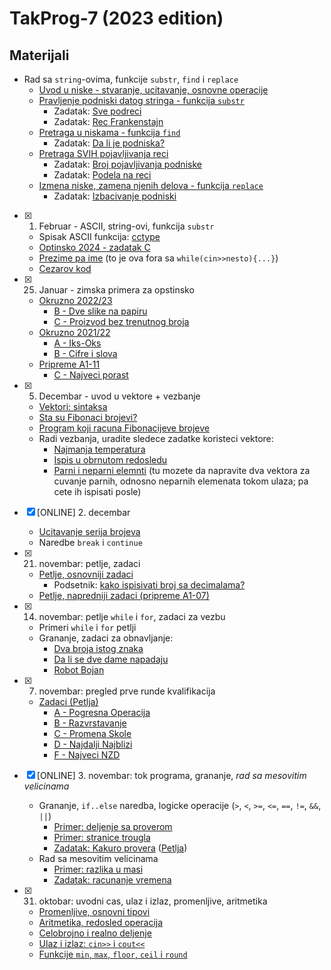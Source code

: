 # TakProg-7 (2023 edition)

<!-- > Casovi ce se odrzavati **utorkom u 14 casova kabinetu 308** -->

<!-- > [**Informacije u vezi takmicenja - Takprog**](https://takprog.petlja.org/osnovnaskola)  
> 
> Potrebno je:
> 1. [Napraviti nalog na petlji](https://petlja.org/sr-Latn-RS/Account/Register) **ukoliko ga vec nemate**
> 2. [Registrovati se za takmicenje](https://takprog.petlja.org/osnovnaskola/registration) (kao opstinu stavljate **Beograd - Stari grad**)
> 3. Istampati i dati roditeljima da potpisu [izjavu](https://takprog.petlja.org/resources/site/srednjaskola/Izjava_ZastitaPodataka.pdf) (obicno to ne traze, ali bolje je imati nego ne)
> 4. Iscimati skolskog nastavnika informatike da vam **odobri** registraciju prema [uputstvu](https://takprog.petlja.org/osnovnaskola) -->

<!-- > [Razvojno okruzenje - Code::Blocks](https://www.fosshub.com/Code-Blocks.html?dwl=codeblocks-20.03mingw-setup.exe)

> **Gde naci zadatke?**
> - [Petljina zbirka](https://petlja.org/biblioteka/r/kursevi/Zbirka) (osnove programiranja, ne nuzno takmicarske stvari)
> - [Pripreme za takmicenja](https://takprog.petlja.org/osnovnaskola/posts/16) (lekcije su u Pythonu, al zadaci su super) -->

## Materijali

- Rad sa `string`-ovima, funkcije `substr`, `find` i `replace`
  - [Uvod u niske - stvaranje, ucitavanje, osnovne operacije](/materijali/stringovi/uvod.md)
  - [Pravljenje podniski datog stringa - funkcija `substr`](/materijali/stringovi/substring.cpp)
    - Zadatak: [Sve podreci](https://petlja.org/biblioteka/r/Zbirka/sve_podreci1)
    - Zadatak: [Rec Frankenstajn](https://petlja.org/biblioteka/r/Zbirka/rec_frankenstajn)
  - [Pretraga u niskama - funkcija `find`](/materijali/stringovi/find.cpp)
    - Zadatak: [Da li je podniska?](https://petlja.org/biblioteka/r/Zbirka/da_li_je_podniska)
  - [Pretraga SVIH pojavljivanja reci](/materijali/stringovi/find_nti.cpp)
    - Zadatak: [Broj pojavljivanja podniske](https://petlja.org/biblioteka/r/Zbirka/broj_pojavljivanja_podniske)
    - Zadatak: [Podela na reci](https://petlja.org/biblioteka/r/Zbirka/podela_linije_na_reci)
  - [Izmena niske, zamena njenih delova - funkcija `replace`](/materijali/stringovi/replace.cpp)
    - Zadatak: [Izbacivanje podniski](https://petlja.org/biblioteka/r/Zbirka/izbacivanje_podniski)  

- [x] 1. Februar - ASCII, string-ovi, funkcija `substr`
  - Spisak ASCII funkcija: [cctype](https://cplusplus.com/reference/cctype/)
  - [Optinsko 2024 - zadatak C](https://arena.petlja.org/competition/os7-202324-opstinskon#tab_135767)
  - [Prezime pa ime](https://petlja.org/biblioteka/r/Zbirka/prezime_pa_ime) (to je ova fora sa `while(cin>>nesto){...}`)
  - [Cezarov kod](https://petlja.org/biblioteka/r/Zbirka/cezarov_kod)

- [x] 25. Januar - zimska primera za opstinsko
  - [Okruzno 2022/23](https://arena.petlja.org/competition/os7-202223-okruznon#tab_135157)
    - [B - Dve slike na papiru](materijali/24.01.25/B_dve_slike.cpp)
    - [C - Proizvod bez trenutnog broja](materijali/24.01.25/C_proizvod_bez_broja.cpp)
  - [Okruzno 2021/22](https://arena.petlja.org/competition/os7-202122-okruznon#tab_134186)
    - [A - Iks-Oks](materijali/24.01.25/A_iks_oks.cpp)
    - [B - Cifre i slova](materijali/24.01.25/B_cifre_slova.cpp)
  - [Pripreme A1-11](https://arena.petlja.org/competition/pripreme-a1-11#tab_135239)
    - [C - Najveci porast](materijali/24.01.25/C_najveci_porast.cpp)

- [x] 5. Decembar - uvod u vektore + vezbanje
  - [Vektori: sintaksa](materijali/nizovi/sintaksa.cpp)
  - [Sta su Fibonaci brojevi?](https://sr.wikipedia.org/wiki/%D0%A4%D0%B8%D0%B1%D0%BE%D0%BD%D0%B0%D1%87%D0%B8%D1%98%D0%B5%D0%B2_%D0%BD%D0%B8%D0%B7)
  - [Program koji racuna Fibonacijeve brojeve](materijali/nizovi/fibonaci.cpp)
  - Radi vezbanja, uradite sledece zadatke koristeci vektore:
    - [Najmanja temperatura](https://petlja.org/biblioteka/r/Zbirka/najmanja_temperatura1)
    - [Ispis u obrnutom redosledu](https://petlja.org/biblioteka/r/Zbirka/ispis_u_obratnom_redosledu)
    - [Parni i neparni elemnti](https://petlja.org/biblioteka/r/Zbirka/parni_i_neparni_elementi) (tu mozete da napravite dva vektora za cuvanje parnih, odnosno neparnih elemenata tokom ulaza; pa cete ih ispisati posle)

- [x] \[ONLINE\] 2. decembar
  - [Ucitavanje serija brojeva](https://petlja.org/biblioteka/r/Zbirka/03%20Iteracija/01%20serije/02%20ucitavanje)
  - Naredbe `break` i `continue`

- [x] 21. novembar: petlje, zadaci
  - [Petlje, osnovniji zadaci](https://petlja.org/biblioteka/r/Zbirka/03%20Iteracija/01%20serije/01%20pravilne_serije)
    - Podsetnik: [kako ispisivati broj sa decimalama?](materijali/23.11.07/decimale.cpp)
  - [Petlje, napredniji zadaci (pripreme A1-07)](https://arena.petlja.org/competition/pripreme-a1-07)

- [x] 14. novembar: petlje `while` i `for`, zadaci za vezbu
  - Primeri `while` i `for` petlji 
  - Grananje, zadaci za obnavljanje:
    - [Dva broja istog znaka](https://petlja.org/biblioteka/r/Zbirka/dva_broja_istog_znaka)
    - [Da li se dve dame napadaju](https://petlja.org/biblioteka/r/Zbirka/da_li_se_dve_dame_napadaju)
    - [Robot Bojan](https://arena.petlja.org/sr-Latn-RS/competition/pripreme-a1-03#tab_134976)

- [x] 7. novembar: pregled prve runde kvalifikacija
  - [Zadaci (Petlja)](https://arena.petlja.org/competition/os7-202324-kvalifikacije1n)
    - [A - Pogresna Operacija](materijali/23.11.07/A_pogresna_operacija.cpp)
    - [B - Razvrstavanje](materijali/23.11.07/B_razvrstavanje.cpp)
    - [C - Promena Skole](materijali/23.11.07/C_promena_skole.cpp)
    - [D - Najdalji Najblizi](materijali/23.11.07/D_najdalji_najblizi.cpp)
    - [F - Najveci NZD](materijali/23.11.07/F_najveci_nzd.cpp)

- [x] \[ONLINE\] 3. novembar: tok programa, grananje, *rad sa mesovitim velicinama*
  - Grananje, `if..else` naredba, logicke operacije (`>`, `<`, `>=`, `<=`, `==`, `!=`, `&&`, `||`) 
    - [Primer: deljenje sa proverom](materijali/23.11.03/deljenje_provera.cpp)
    - [Primer: stranice trougla](materijali/23.11.03/stranice_trougla.cpp)
    - [Zadatak: Kakuro provera](materijali/23.11.03/kakuro_provera.cpp) ([Petlja](https://arena.petlja.org/competition/os7-202223-kvalifikacije1n#tab_134844))
  - Rad sa mesovitim velicinama
    - [Primer: razlika u masi](materijali/23.11.03/razlika_masa.cpp)
    - [Zadatak: racunanje vremena](materijali/23.11.03/racunanje_vremena.cpp)

- [x] 31. oktobar: uvodni cas, ulaz i izlaz, promenljive, aritmetika
  - [Promenljive, osnovni tipovi](materijali/23.10.31/promeljive_tipovi.cpp)
  - [Aritmetika, redosled operacija](materijali/23.10.31/aritmetika.cpp)
  - [Celobrojno i realno deljenje](materijali/23.10.31/celobrojno_realno_deljenje.cpp)
  - [Ulaz i izlaz: `cin>>` i `cout<<`](materijali/23.10.31/ulaz_izlaz.cpp)
  - [Funkcije `min`, `max`, `floor`, `ceil` i `round`](materijali/23.10.31/funkcije_brojevi.cpp)

<!-- ## Sledece teme

Na pocetku cemo se primarno baviti osnovama programiranja u `C++`u, kasnije prelazimo full-time na takmicarske zadatke 🙂

- [ ] Iteracija: `for` petlja, pravilne serije brojeva
- [ ] Iteracija: `while` petlja, ucitavanje serija brojeva
- [ ] Preslikavanje serija brojeva, tabeliranje funkcija
- [ ] Osnovni algoritmi nad serijama brojeva, suma, faktorijel, prosek
- [ ] Filtriranje serija brojeva, minimum/maksimum serije
- [ ] Nizovi, struktura `vector`
- [ ] Linearna pretraga niza
- [ ] Sortiranje, binarna pretraga
- [ ] Matrice
- [ ] ... -->
